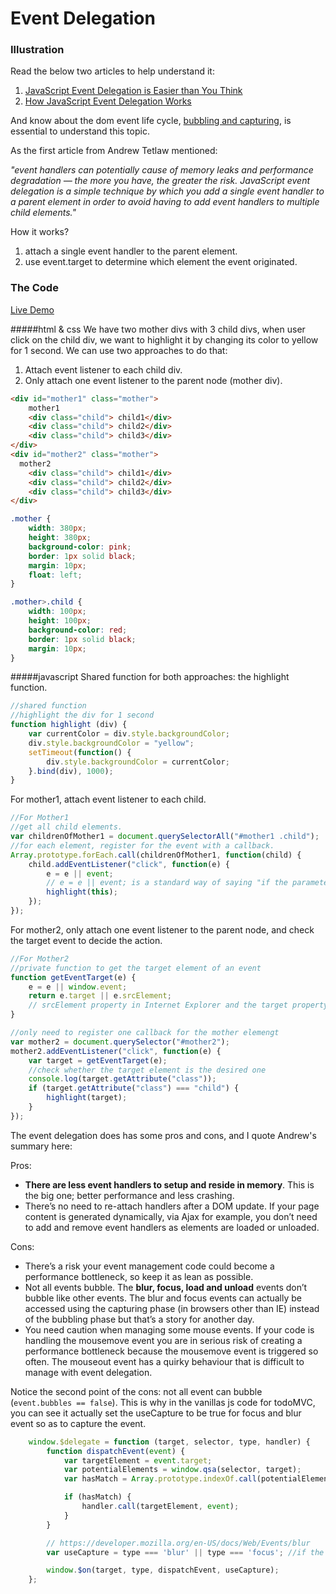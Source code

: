 Event Delegation
=====================
### Illustration

Read the below two articles to help understand it:

1. [JavaScript Event Delegation is Easier than You Think](https://www.sitepoint.com/javascript-event-delegation-is-easier-than-you-think/)
2. [How JavaScript Event Delegation Works](https://davidwalsh.name/event-delegate)

And know about the dom event life cycle, [bubbling and capturing](http://javascript.info/tutorial/bubbling-and-capturing), is essential to understand this topic.

As the first article from Andrew Tetlaw mentioned:

_"event handlers can potentially cause of memory leaks and performance degradation — the more you have, the greater the risk. JavaScript event delegation is a simple technique by which you add a single event handler to a parent element in order to avoid having to add event handlers to multiple child elements."_

How it works?

1. attach a single event handler to the parent element.
2. use event.target to determine which element the event originated.

### The Code

[Live Demo](http://codepen.io/hkjpotato/pen/yJPYBN)


#####html & css
We have two mother divs with 3 child divs, when user click on the child div, we want to highlight it by changing its color to yellow for 1 second. We can use two approaches to do that:

1. Attach event listener to each child div.
2. Only attach one event listener to the parent node (mother div).

```html
<div id="mother1" class="mother">
	mother1
	<div class="child"> child1</div>
	<div class="child"> child2</div>
	<div class="child"> child3</div>
</div>
<div id="mother2" class="mother">
  mother2
	<div class="child"> child1</div>
	<div class="child"> child2</div>
	<div class="child"> child3</div>
</div>
```

```css
.mother {
	width: 380px;
	height: 380px;
	background-color: pink;
	border: 1px solid black;
	margin: 10px;
	float: left;
}

.mother>.child {
	width: 100px;
	height: 100px;
	background-color: red;
	border: 1px solid black;
	margin: 10px;
}
```

#####javascript
Shared function for both approaches: the highlight function.
```javascript
//shared function
//highlight the div for 1 second 
function highlight (div) {
	var currentColor = div.style.backgroundColor;
	div.style.backgroundColor = "yellow";
	setTimeout(function() {
		div.style.backgroundColor = currentColor;
	}.bind(div), 1000);
}
```

For mother1, attach event listener to each child.
```javascript
//For Mother1
//get all child elements.
var childrenOfMother1 = document.querySelectorAll("#mother1 .child");
//for each element, register for the event with a callback.
Array.prototype.forEach.call(childrenOfMother1, function(child) {
	child.addEventListener("click", function(e) {
		e = e || event;
		// e = e || event; is a standard way of saying "if the parameter was not passed, default it to whatever's after the ||". In this case, if the event parameter is not passed, then it looks for the global variable.
		highlight(this);
	});
});
```

For mother2, only attach one event listener to the parent node, and check the target event to decide the action.
```javascript
//For Mother2
//private function to get the target element of an event
function getEventTarget(e) {
	e = e || window.event;
	return e.target || e.srcElement;
	// srcElement property in Internet Explorer and the target property in other browsers.
}

//only need to register one callback for the mother elemengt
var mother2 = document.querySelector("#mother2");
mother2.addEventListener("click", function(e) {
	var target = getEventTarget(e);
	//check whether the target element is the desired one
	console.log(target.getAttribute("class"));
	if (target.getAttribute("class") === "child") {
		highlight(target);
	}
});
```

The event delegation does has some pros and cons, and I quote Andrew's summary here:

Pros:

 * __There are less event handlers to setup and reside in memory__. This is the big one; better performance and less crashing.
 * There’s no need to re-attach handlers after a DOM update. If your page content is generated dynamically, via Ajax for example, you don’t need to add and remove event handlers as elements are loaded or unloaded.

Cons:
 * There’s a risk your event management code could become a performance bottleneck, so keep it as lean as possible.
 * Not all events bubble. The __blur, focus, load and unload__ events don’t bubble like other events. The blur and focus events can actually be accessed using the capturing phase (in browsers other than IE) instead of the bubbling phase but that’s a story for another day.
 * You need caution when managing some mouse events. If your code is handling the mousemove event you are in serious risk of creating a performance bottleneck because the mousemove event is triggered so often. The mouseout event has a quirky behaviour that is difficult to manage with event delegation.

Notice the second point of the cons: not all event can bubble (```event.bubbles == false```). This is why in the vanillas js code for todoMVC, you can see it actually set the useCapture to be true for focus and blur event so as to capture the event.

```javascript
	window.$delegate = function (target, selector, type, handler) {
		function dispatchEvent(event) {
			var targetElement = event.target;
			var potentialElements = window.qsa(selector, target);
			var hasMatch = Array.prototype.indexOf.call(potentialElements, targetElement) >= 0;

			if (hasMatch) {
				handler.call(targetElement, event);
			}
		}

		// https://developer.mozilla.org/en-US/docs/Web/Events/blur
		var useCapture = type === 'blur' || type === 'focus'; //if the event is blur or focus, use capturing stage to catch the event.

		window.$on(target, type, dispatchEvent, useCapture);
	};
```
